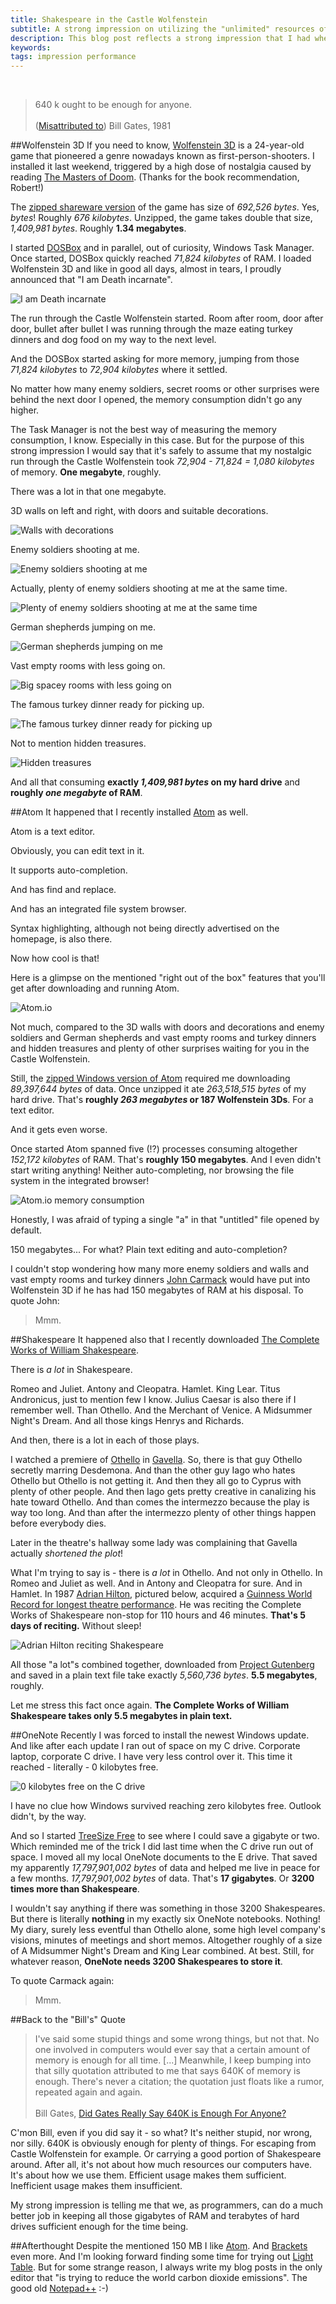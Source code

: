 ```yaml
---
title: Shakespeare in the Castle Wolfenstein
subtitle: A strong impression on utilizing the "unlimited" resources of nowadays computers
description: This blog post reflects a strong impression that I had when few things, namely installing Wolfenstein 3D and Atom and downloading The Complete Works of William Shakespeare, made me think about how we utilize the "unlimited" resources of our computers. As programmers, we can do a much better job in keeping all those gigabytes of RAM and terabytes of hard drives sufficient enough for all the programs we are writing.
keywords: 
tags: impression performance
---
```

&nbsp;

>640 k ought to be enough for anyone.<br/><br/>
>([Misattributed to](https://en.wikiquote.org/wiki/Bill_Gates#Misattributed)) Bill Gates, 1981

##Wolfenstein 3D
If you need to know, [Wolfenstein 3D](https://en.wikipedia.org/wiki/Wolfenstein_3D) is a 24-year-old game that pioneered a genre nowadays known as first-person-shooters. I installed it last weekend, triggered by a high dose of nostalgia caused by reading [The Masters of Doom](https://en.wikipedia.org/wiki/Masters_of_Doom). (Thanks for the book recommendation, Robert!) 

The [zipped shareware version](http://www.bestoldgames.net/stare-hry/wolfenstein-3d.php) of the game has size of *692,526 bytes*. Yes, *bytes*! Roughly *676 kilobytes*. Unzipped, the game takes double that size, *1,409,981 bytes*. Roughly **1.34 megabytes**.

I started [DOSBox](http://www.dosbox.com/) and in parallel, out of curiosity, Windows Task Manager. Once started, DOSBox quickly reached *71,824 kilobytes* of RAM. I loaded Wolfenstein 3D and like in good all days, almost in tears, I proudly announced that "I am Death incarnate".

![I am Death incarnate](/resources/shakespeare-in-the-castle-wolfenstein/wolfenstein-3D-i-am-death-incarnate.jpg)

The run through the Castle Wolfenstein started. Room after room, door after door, bullet after bullet I was running through the maze eating turkey dinners and dog food on my way to the next level.

And the DOSBox started asking for more memory, jumping from those *71,824 kilobytes* to *72,904 kilobytes* where it settled.

No matter how many enemy soldiers, secret rooms or other surprises were behind the next door I opened, the memory consumption didn't go any higher.

The Task Manager is not the best way of measuring the memory consumption, I know. Especially in this case. But for the purpose of this strong impression I would say that it's safely to assume that my nostalgic run through the Castle Wolfenstein took *72,904 - 71,824 = 1,080 kilobytes* of memory. **One megabyte**, roughly.

There was a lot in that one megabyte.

3D walls on left and right, with doors and suitable decorations.

![Walls with decorations](/resources/shakespeare-in-the-castle-wolfenstein/wolfenstein-3D-walls-with-decorations.jpg)

Enemy soldiers shooting at me.

![Enemy soldiers shooting at me](/resources/shakespeare-in-the-castle-wolfenstein/wolfenstein-3D-enemy-soldiers-shooting-at-me.jpg)

Actually, plenty of enemy soldiers shooting at me at the same time.

![Plenty of enemy soldiers shooting at me at the same time](/resources/shakespeare-in-the-castle-wolfenstein/wolfenstein-3D-plenty-of-enemy-soldiers-shooting-at-me-at-the-same-time.png)

German shepherds jumping on me.

![German shepherds jumping on me](/resources/shakespeare-in-the-castle-wolfenstein/wolfenstein-3D-german-shepherds-jumping-on-me.jpg)

Vast empty rooms with less going on.

![Big spacey rooms with less going on](/resources/shakespeare-in-the-castle-wolfenstein/wolfenstein-3D-vast-empty-rooms-with-less-going-on.png)

The famous turkey dinner ready for picking up.

![The famous turkey dinner ready for picking up](/resources/shakespeare-in-the-castle-wolfenstein/wolfenstein-3D-turkey-dinner.jpg)

Not to mention hidden treasures.

![Hidden treasures](/resources/shakespeare-in-the-castle-wolfenstein/wolfenstain-3D-hidden-treasure.jpg)

And all that consuming **exactly *1,409,981 bytes* on my hard drive** and **roughly *one megabyte* of RAM**.

##Atom
It happened that I recently installed [Atom](https://atom.io) as well.

Atom is a text editor.

Obviously, you can edit text in it.

It supports auto-completion.

And has find and replace.

And has an integrated file system browser.

Syntax highlighting, although not being directly advertised on the homepage, is also there.

Now how cool is that!

Here is a glimpse on the mentioned "right out of the box" features that you'll get after downloading and running Atom.

![Atom.io](/resources/shakespeare-in-the-castle-wolfenstein/atom-io-editing-mongo-db-source-file.png)

Not much, compared to the 3D walls with doors and decorations and enemy soldiers and German shepherds and vast empty rooms and turkey dinners and hidden treasures and plenty of other surprises waiting for you in the Castle Wolfenstein.

Still, the [zipped Windows version of Atom](https://github.com/atom/atom/releases/tag/v1.4.0) required me downloading *89,397,644 bytes* of data.
Once unzipped it ate *263,518,515 bytes* of my hard drive. That's **roughly *263 megabytes* or 187 Wolfenstein 3Ds**. For a text editor.

And it gets even worse.

Once started Atom spanned five (!?) processes consuming altogether *152,172 kilobytes* of RAM.
That's **roughly 150 megabytes**. And I even didn't start writing anything! Neither auto-completing, nor browsing the file system in the integrated browser!

![Atom.io memory consumption](/resources/shakespeare-in-the-castle-wolfenstein/atom-io-memory-consumption-of-an-empty-file.png)

Honestly, I was afraid of typing a single "a" in that "untitled" file opened by default.

150 megabytes... For what? Plain text editing and auto-completion?

I couldn't stop wondering how many more enemy soldiers and walls and vast empty rooms and turkey dinners [John Carmack](https://en.wikipedia.org/wiki/John_Carmack) would have put into Wolfenstein 3D if he has had 150 megabytes of RAM at his disposal. To quote John:

> Mmm.


##Shakespeare
It happened also that I recently downloaded [The Complete Works of William Shakespeare](http://www.gutenberg.org/ebooks/100).

There is *a lot* in Shakespeare.

Romeo and Juliet. Antony and Cleopatra. Hamlet. King Lear. Titus Andronicus, just to mention few I know. Julius Caesar is also there if I remember well. Than Othello. And the Merchant of Venice. A Midsummer Night's Dream. And all those kings Henrys and Richards.

And then, there is a lot in each of those plays.

I watched a premiere of [Othello](https://en.wikipedia.org/wiki/Othello) in [Gavella](http://www.gavella.hr/). So, there is that guy Othello secretly marring Desdemona. And than the other guy Iago who hates Othello but Othello is not getting it. And then they all go to Cyprus with plenty of other people. And then Iago gets pretty creative in canalizing his hate toward Othello. And than comes the intermezzo because the play is way too long. And than after the intermezzo plenty of other things happen before everybody dies.

Later in the theatre's hallway some lady was complaining that Gavella actually *shortened the plot*!

What I'm trying to say is - there is *a lot* in Othello. And not only in Othello. In Romeo and Juliet as well. And in Antony and Cleopatra for sure. And in Hamlet. In 1987 [Adrian Hilton](http://www.adrianhilton.com), pictured below, acquired a [Guinness World Record for longest theatre performance](http://www.guinnessworldrecords.com/world-records/longest-theatre-performance-individual/). He was reciting the Complete Works of Shakespeare non-stop for 110 hours and 46 minutes. **That's 5 days of reciting.** Without sleep!

![Adrian Hilton reciting Shakespeare](/resources/shakespeare-in-the-castle-wolfenstein/adrian-hilton-reciting-shakespeare.jpg)

All those "a lot"s combined together, downloaded from [Project Gutenberg](http://www.gutenberg.org/) and saved in a plain text file take exactly *5,560,736 bytes*. **5.5 megabytes**, roughly.

Let me stress this fact once again. **The Complete Works of William Shakespeare takes only 5.5 megabytes in plain text.**

##OneNote
Recently I was forced to install the newest Windows update. And like after each update I ran out of space on my C drive. Corporate laptop, corporate C drive. I have very less control over it. This time it reached - literally - 0 kilobytes free.

![0 kilobytes free on the C drive](/resources/shakespeare-in-the-castle-wolfenstein/0-k-free-on-the-C-drive.png)

I have no clue how Windows survived reaching zero kilobytes free. Outlook didn't, by the way.

And so I started [TreeSize Free](https://jam-software.com/treesize_free/) to see where I could save a gigabyte or two. Which reminded me of the trick I did last time when the C drive run out of space.
I moved all my local OneNote documents to the E drive. That saved my apparently *17,797,901,002 bytes* of data and helped me live in peace for a few months. *17,797,901,002 bytes* of data. That's **17 gigabytes**. Or **3200 times more than Shakespeare**.

I wouldn't say anything if there was something in those 3200 Shakespeares. But there is literally **nothing** in my exactly six OneNote notebooks. Nothing! My diary, surely less eventful than Othello alone, some high level company's visions, minutes of meetings and short memos. Altogether roughly of a size of A Midsummer Night's Dream and King Lear combined. At best. Still, for whatever reason, **OneNote needs 3200 Shakespeares to store it**.

To quote Carmack again:

>Mmm.

##Back to the "Bill's" Quote
> I've said some stupid things and some wrong things, but not that. No one involved in computers would ever say that a certain amount of memory is enough for all time. [...] Meanwhile, I keep bumping into that silly quotation attributed to me that says 640K of memory is enough. There's never a citation; the quotation just floats like a rumor, repeated again and again.<br/><br/>
> Bill Gates, [Did Gates Really Say 640K is Enough For Anyone?](http://www.wired.com/1997/01/did-gates-really-say-640k-is-enough-for-anyone/)

C'mon Bill, even if you did say it - so what? It's neither stupid, nor wrong, nor silly. 640K is obviously enough for plenty of things. For escaping from Castle Wolfenstein for example. Or carrying a good portion of Shakespeare around. After all, it's not about how much resources our computers have. It's about how we use them. Efficient usage makes them sufficient. Inefficient usage makes them insufficient.

My strong impression is telling me that we, as programmers, can do a much better job in keeping all those gigabytes of RAM and terabytes of hard drives sufficient enough for the time being.

##Afterthought
Despite the mentioned 150 MB I like [Atom](https://atom.io/). And [Brackets](http://brackets.io/) even more. And I'm looking forward finding some time for trying out [Light Table](http://lighttable.com/). But for some strange reason, I always write my blog posts in the only editor that "is trying to reduce the world carbon dioxide emissions". The good old [Notepad++](https://notepad-plus-plus.org/) :-)